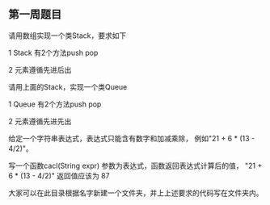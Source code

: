 第一周题目
------------

请用数组实现一个类Stack，要求如下

1 Stack 有2个方法push pop

2 元素遵循先进后出


请用上面的Stack，实现一个类Queue

1 Queue 有2个方法push pop

2 元素遵循先进先出


给定一个字符串表达式，表达式只能含有数字和加减乘除，
例如"21 + 6 * (13 - 4/2)"。

写一个函数cacl(String expr) 参数为表达式，函数返回表达式计算后的值，
"21 + 6 * (13 - 4/2)" 返回值应该为 87


大家可以在此目录根据名字新建一个文件夹，并上上述要求的代码写在文件夹内。